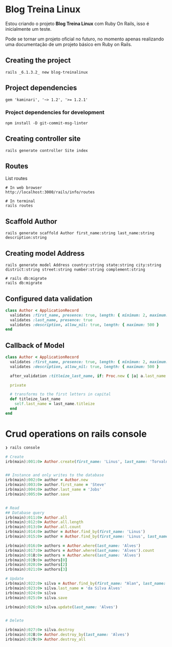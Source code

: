# Blog Treina Linux

Estou criando o projeto **Blog Treina Linux** com Ruby On Rails, isso é inicialmente um teste.

Pode se tornar um projeto oficial no futuro, no momento apenas realizando uma documentação de um projeto básico em Ruby on Rails.

## Creating the project

```
rails _6.1.3.2_ new blog-treinalinux
```

## Project dependencies

```
gem 'kaminari', '~> 1.2', '>= 1.2.1'
```

### Project dependencies for development

```
npm install -D git-commit-msg-linter
```


## Creating controller site

```
rails generate controller Site index
```

## Routes

List routes

```
# In web browser
http://localhost:3000/rails/info/routes

# In terminal
rails routes 
```


## Scaffold Author

```
rails generate scaffold Author first_name:string last_name:string description:string
```


## Creating model Address

```
rails generate model Address country:string state:string city:string district:string street:string number:string complement:string

# rails db:migrate
rails db:migrate
```

## Configured data validation

```ruby
class Author < ApplicationRecord
  validates :first_name, presence: true, length: { minimum: 2, maximum: 100 }
  validates :last_name, presence: true
  validates :description, allow_nil: true, length: { maximum: 500 }
end
```

## Callback of Model

```ruby
class Author < ApplicationRecord
  validates :first_name, presence: true, length: { minimum: 2, maximum: 100 }
  validates :description, allow_nil: true, length: { maximum: 500 }

  after_validation :titleize_last_name, if: Proc.new { |a| a.last_name.present? }, on: :create

  private

  # transforms to the first letters in capital
  def titleize_last_name
    self.last_name = last_name.titleize
  end
end
```

# Crud operations on rails console

```ruby
❯ rails console

# Create
irb(main):001:0> Author.create(first_name: 'Linus', last_name: 'Torvalds')


## Instance and only writes to the database
irb(main):002:0> author = Author.new
irb(main):003:0> author.first_name = 'Steve'
irb(main):004:0> author.last_name = 'Jobs'
irb(main):005:0> author.save


# Read
## Database query
irb(main):011:0> Author.all
irb(main):012:0> Author.all.length
irb(main):013:0> Author.all.count
irb(main):014:0> author = Author.find_by(first_name: 'Linus')
irb(main):015:0> author = Author.find_by(first_name: 'Linus', last_name: "Torvalds")

irb(main):016:0> authors = Author.where(last_name: 'Alves')
irb(main):017:0> authors = Author.where(last_name: 'Alves').count
irb(main):018:0> authors = Author.where(last_name: 'Alves')
irb(main):019:0> authors[0]
irb(main):020:0> authors[2]
irb(main):021:0> authors[3]

# Update
irb(main):022:0> silva = Author.find_by(first_name: "Alan", last_name: "Alves")
irb(main):023:0> silva.last_name = 'da Silva Alves'
irb(main):024:0> silva
irb(main):025:0> silva.save

irb(main):026:0> silva.update(last_name: 'Alves')


# Delete

irb(main):027:0> silva.destroy 
irb(main):028:0> Author.destroy_by(last_name: 'Alves')
irb(main):029:0> Author.destroy_all

```

